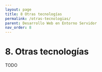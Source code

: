 ```yaml
---
layout: page
title: 8 Otras tecnologías
permalink: /otras-tecnologias/
parent: Desarrollo Web en Entorno Servidor
nav_order: 8
---
```

# 8. Otras tecnologías

TODO
